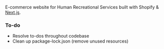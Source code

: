 E-commerce website for Human Recreational Services built with Shopify & [Next.js](https://nextjs.org/).

### To-do

- Resolve to-dos throughout codebase
- Clean up package-lock.json (remove unused resources)
